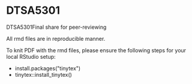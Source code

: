 # DTSA5301
DTSA5301Final share for peer-reviewing

All rmd files are in reproducible manner.

To knit PDF with the rmd files, please ensure the following steps for your local RStudio setup:
- install.packages("tinytex")
- tinytex::install_tinytex()
